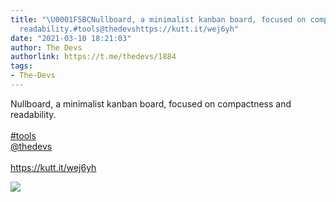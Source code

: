 ```yaml
---
title: "\U0001F5BCNullboard, a minimalist kanban board, focused on compactness and
  readability.#tools@thedevshttps://kutt.it/wej6yh"
date: "2021-03-10 18:21:03"
author: The Devs
authorlink: https://t.me/thedevs/1884
tags:
- The-Devs
---
```

<p>Nullboard, a minimalist kanban board, focused on compactness and readability.<br><br><a href="https://t.me/thedevs/1884?q=%23tools">#tools</a><br><a href="https://t.me/thedevs" target="_blank">@thedevs</a><br><br><a href="https://kutt.it/wej6yh" target="_blank" rel="noopener">https://kutt.it/wej6yh</a></p><img src="https://cdn4.telesco.pe/file/nwW2vaK5ANneowdFpeh1gkH9RfGwKhVSeaRHsXsEVgMAB1joIUFJ1cltLBWs2RmBPf39ip4ND_LY-TpUpLot4ZjhVDVt6JU03ChxrCs9oH1ZNacDMXHPkHPprQdGRwJWJfflo_h-g8f2WtwasUbYgpAUkgH2UiV3oBfkI4g7cRhQ5GbSSo_9mMThfQYQkdDH52OzH93Eg_WVCID_P3_sIdRwiBwyrBKaNO7dce0Ju2uxyjjaaOqqAPAj_gkZoUlen414o6MHMgQHYRNUv8MJZxTYhQ4eIfyNhO86ADbtst8gtK6GswFbw79sdtCKszKEFr_0YM68BJ04t6RlSFO6Eg.jpg" referrerpolicy="no-referrer">